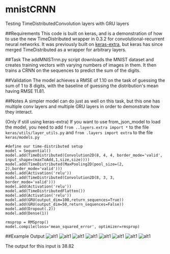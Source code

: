 # mnistCRNN
Testing TimeDistributedConvolution layers with GRU layers

##Requirements
This code is built on keras, and is a demonstration of how to use the new TimeDistributed wrapper in 0.3.2 for convolutional-recurrent neural networks. It was previously built on [keras-extra](https://github.com/anayebi/keras-extra/), but keras has since merged TimeDistributed as a wrapper for arbitrary layers.

##Task
The addMNISTrnn.py script downloads the MNIST dataset and creates training vectors with varying numbers of images in them. It then trains a CRNN on the sequences to predict the sum of the digits.

##Validation
The model achieves a RMSE of 1.10 on the task of guessing the sum of 1 to 8 digits, with the baseline of guessing the distribution's mean having RMSE 11.81. 

##Notes
A simpler model can do just as well on this task, but this one has multiple conv layers and multiple GRU layers in order to demonstrate how they interact.

(Only if still using keras-extra) If you want to use from_json_model to load the model, you need to add `from ..layers.extra import *` to the file `keras/utils/layer_utils.py` and `from .layers import extra` to the file `keras/models.py`

```
#define our time-distributed setup
model = Sequential()
model.add(TimeDistributed(Convolution2D(8, 4, 4, border_mode='valid', input_shape=(maxToAdd,1,size,size))))
model.add(TimeDistributed(MaxPooling2D(pool_size=(2, 2),border_mode='valid')))
model.add(Activation('relu'))
model.add(TimeDistributed(Convolution2D(8, 3, 3, border_mode='valid')))
model.add(Activation('relu'))
model.add(TimeDistributedFlatten())
model.add(Activation('relu'))
model.add(GRU(output_dim=100,return_sequences=True))
model.add(GRU(output_dim=50,return_sequences=False))
model.add(Dropout(.2))
model.add(Dense(1))

rmsprop = RMSprop()
model.compile(loss='mean_squared_error', optimizer=rmsprop)
```

##Example Output
![alt1](https://cloud.githubusercontent.com/assets/7809188/12929148/4ce5c8c8-cf3f-11e5-835c-4d9eacff485f.jpg)
![alt1](https://cloud.githubusercontent.com/assets/7809188/12929147/4ce599c0-cf3f-11e5-90ea-84b06bcef147.jpg)
![alt1](https://cloud.githubusercontent.com/assets/7809188/12929149/4ce7eafe-cf3f-11e5-932a-fa9f9ea52a70.jpg)
![alt1](https://cloud.githubusercontent.com/assets/7809188/12929150/4ce8e332-cf3f-11e5-8dc2-6e17efd28588.jpg)
![alt1](https://cloud.githubusercontent.com/assets/7809188/12929153/4ceb8f92-cf3f-11e5-8da0-31b1779fd69f.jpg)
![alt1](https://cloud.githubusercontent.com/assets/7809188/12929152/4ceb73cc-cf3f-11e5-9e70-ecf16ab83ebf.jpg)
![alt1](https://cloud.githubusercontent.com/assets/7809188/12929159/4cf3ece6-cf3f-11e5-9255-6800372be51f.jpg)
![alt1](https://cloud.githubusercontent.com/assets/7809188/12929158/4cf2136c-cf3f-11e5-8bfb-6995eca11f9d.jpg)

The output for this input is 38.82
